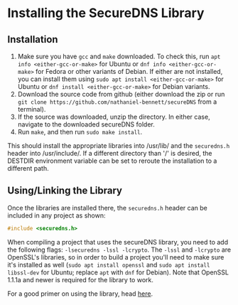 # Installing the SecureDNS Library

## Installation
1. Make sure you have `gcc` and `make` downloaded. To check this, run 
`apt info <either-gcc-or-make>` for Ubuntu or `dnf info <either-gcc-or-make>` 
for Fedora or other variants of Debian. If either are not installed, you can 
install them using `sudo apt install <either-gcc-or-make>` for Ubuntu or 
`dnf install <either-gcc-or-make>` for Debian variants.    
2. Download the source code from github (either download the zip or run 
`git clone https://github.com/nathaniel-bennett/secureDNS` from a terminal). 
3. If the source was downloaded, unzip the directory. In either case, navigate 
to the downloaded secureDNS folder. 
4. Run `make`, and then run `sudo make install`. 

This should install the appropriate libraries into /usr/lib/ and the 
`securedns.h` header into /usr/include/. If a different directory than '/' is 
desired, the DESTDIR environment variable can be set to reroute the 
installation to a different path. 

## Using/Linking the Library
Once the libraries are installed there, the `securedns.h` header can be 
included in any project as shown:
```c
#include <securedns.h>
```
When compiling a project that uses the secureDNS library, you need to add the 
following flags: `-lsecuredns -lssl -lcrypto`. The `-lssl` and `-lcrypto` are 
OpenSSL's libraries, so in order to build a project you'll need to make sure 
it's installed as well (`sudo apt install openssl` and 
`sudo apt install libssl-dev` for Ubuntu; replace `apt` with `dnf` for Debian). 
Note that OpenSSL 1.1.1a and newer is required for the library to work.

For a good primer on using the library, head [here](primer.md).
